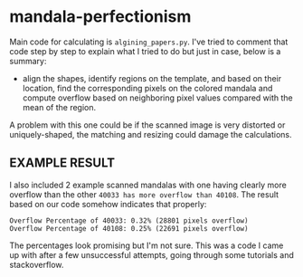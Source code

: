 # mandala-perfectionism
Main code for calculating is `algining_papers.py`. 
I've tried to comment that code step by step to explain what I tried to do but just in case, below is a summary:
* align the shapes, identify regions on the template, and based on their location, find the corresponding pixels on the colored mandala and compute overflow based on neighboring pixel values compared with the mean of the region.

A problem with this one could be if the scanned image is very distorted or uniquely-shaped, the matching and resizing could damage the calculations. 

## EXAMPLE RESULT
I also included 2 example scanned mandalas with one having clearly more overflow than the other `40033 has more overflow than 40108`. 
The result based on our code somehow indicates that properly: 

```
Overflow Percentage of 40033: 0.32% (28801 pixels overflow)
Overflow Percentage of 40108: 0.25% (22691 pixels overflow)
```

The percentages look promising but I'm not sure. This was a code I came up with after a few unsuccessful attempts, going through some tutorials and stackoverflow. 
